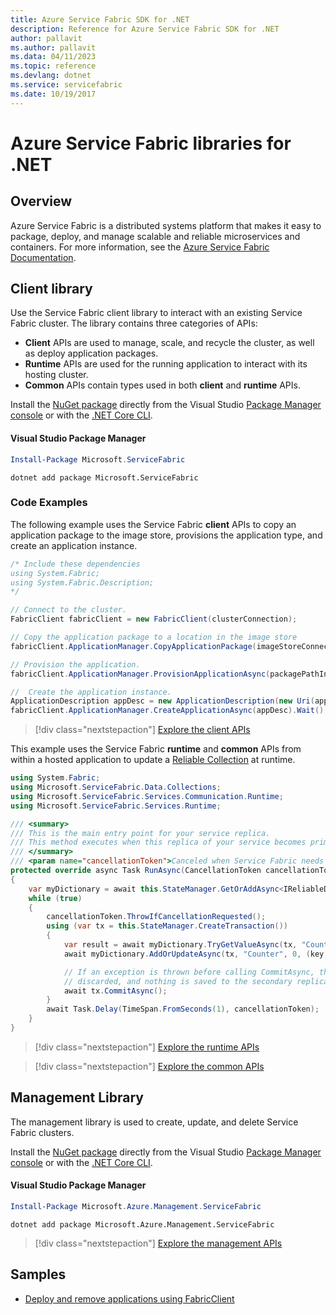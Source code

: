 ```yaml
---
title: Azure Service Fabric SDK for .NET
description: Reference for Azure Service Fabric SDK for .NET
author: pallavit
ms.author: pallavit
ms.data: 04/11/2023
ms.topic: reference
ms.devlang: dotnet
ms.service: servicefabric
ms.date: 10/19/2017
---
```

# Azure Service Fabric libraries for .NET

## Overview

Azure Service Fabric is a distributed systems platform that makes it easy to package, deploy, and manage scalable and reliable microservices and containers.  For more information, see the [Azure Service Fabric Documentation](/azure/service-fabric/).

## Client library

Use the Service Fabric client library to interact with an existing Service Fabric cluster.  The library contains three categories of APIs:

* **Client** APIs are used to manage, scale, and recycle the cluster, as well as deploy application packages.
* **Runtime** APIs are used for the running application to interact with its hosting cluster.
* **Common** APIs contain types used in both **client** and **runtime** APIs.

Install the [NuGet package](https://www.nuget.org/packages/Microsoft.ServiceFabric) directly from the Visual Studio [Package Manager console][PackageManager] or with the [.NET Core CLI][DotNetCLI].

#### Visual Studio Package Manager

```powershell
Install-Package Microsoft.ServiceFabric
```

```dotnetcli
dotnet add package Microsoft.ServiceFabric
```

### Code Examples

The following example uses the Service Fabric **client** APIs to copy an application package to the image store, provisions the application type, and create an application instance.

```csharp
/* Include these dependencies
using System.Fabric;
using System.Fabric.Description;
*/

// Connect to the cluster.
FabricClient fabricClient = new FabricClient(clusterConnection);

// Copy the application package to a location in the image store
fabricClient.ApplicationManager.CopyApplicationPackage(imageStoreConnectionString, packagePath, packagePathInImageStore);

// Provision the application.
fabricClient.ApplicationManager.ProvisionApplicationAsync(packagePathInImageStore).Wait();

//  Create the application instance.
ApplicationDescription appDesc = new ApplicationDescription(new Uri(appName), appType, appVersion);
fabricClient.ApplicationManager.CreateApplicationAsync(appDesc).Wait();
```

> [!div class="nextstepaction"]
> [Explore the client APIs](/dotnet/api/overview/azure/servicefabric/client)

This example uses the Service Fabric **runtime** and **common** APIs from within a hosted application to update a [Reliable Collection](/azure/service-fabric/service-fabric-reliable-services-reliable-collections) at runtime.

```csharp
using System.Fabric;
using Microsoft.ServiceFabric.Data.Collections;
using Microsoft.ServiceFabric.Services.Communication.Runtime;
using Microsoft.ServiceFabric.Services.Runtime;

/// <summary>
/// This is the main entry point for your service replica.
/// This method executes when this replica of your service becomes primary and has write status.
/// </summary>
/// <param name="cancellationToken">Canceled when Service Fabric needs to shut down this service replica.</param>
protected override async Task RunAsync(CancellationToken cancellationToken)
{
    var myDictionary = await this.StateManager.GetOrAddAsync<IReliableDictionary<string, long>>("myDictionary");
    while (true)
    {
        cancellationToken.ThrowIfCancellationRequested();
        using (var tx = this.StateManager.CreateTransaction())
        {
            var result = await myDictionary.TryGetValueAsync(tx, "Counter");
            await myDictionary.AddOrUpdateAsync(tx, "Counter", 0, (key, value) => ++value);

            // If an exception is thrown before calling CommitAsync, the transaction aborts, all changes are
            // discarded, and nothing is saved to the secondary replicas.
            await tx.CommitAsync();
        }
        await Task.Delay(TimeSpan.FromSeconds(1), cancellationToken);
    }
}
```

> [!div class="nextstepaction"]
> [Explore the runtime APIs](/dotnet/api/overview/azure/servicefabric/runtime)

> [!div class="nextstepaction"]
> [Explore the common APIs](/dotnet/api/overview/azure/servicefabric/common)

## Management Library

The management library is used to create, update, and delete Service Fabric clusters.

Install the [NuGet package](https://www.nuget.org/packages/Microsoft.Azure.Management.ServiceFabric) directly from the Visual Studio [Package Manager console][PackageManager] or with the [.NET Core CLI][DotNetCLI].

#### Visual Studio Package Manager

```powershell
Install-Package Microsoft.Azure.Management.ServiceFabric
```

```dotnetcli
dotnet add package Microsoft.Azure.Management.ServiceFabric
```

> [!div class="nextstepaction"]
> [Explore the management APIs](/dotnet/api/overview/azure/servicefabric/management)

## Samples

* [Deploy and remove applications using FabricClient](/azure/service-fabric/service-fabric-deploy-remove-applications-fabricclient)

[PackageManager]: https://docs.microsoft.com/nuget/tools/package-manager-console
[DotNetCLI]: https://docs.microsoft.com/dotnet/core/tools/dotnet-add-package